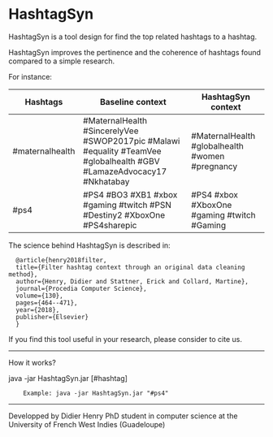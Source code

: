 # HashtagSyn
HashtagSyn is a tool design for find the top related hashtags to a hashtag.

HashtagSyn improves the pertinence and the coherence of hashtags found compared to a simple research.

For instance:

| Hashtags | Baseline context | HashtagSyn context |
| --- | --- | --- |
| #maternalhealth | #MaternalHealth #SincerelyVee #SWOP2017pic #Malawi #equality #TeamVee #globalhealth #GBV #LamazeAdvocacy17 #Nkhatabay | #MaternalHealth #globalhealth #women #pregnancy |
| #ps4 | #PS4 #BO3 #XB1 #xbox #gaming #twitch #PSN #Destiny2 #XboxOne #PS4sharepic | #PS4 #xbox #XboxOne #gaming #twitch #Gaming |

The science behind HashtagSyn is described in:

      @article{henry2018filter,
      title={Filter hashtag context through an original data cleaning method},
      author={Henry, Didier and Stattner, Erick and Collard, Martine},
      journal={Procedia Computer Science},
      volume={130},
      pages={464--471},
      year={2018},
      publisher={Elsevier}
      }

If you find this tool useful in your research, please consider to cite us.

---------------------------------------------------------------------------
How it works?

java -jar HashtagSyn.jar [#hashtag]

        Example: java -jar HashtagSyn.jar "#ps4"

---------------------------------------------------------------------------
Developped by Didier Henry PhD student in computer science at the University of French West Indies (Guadeloupe)
